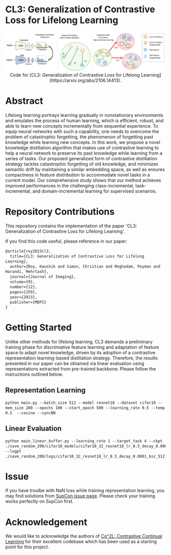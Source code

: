 # CL3: Generalization of Contrastive Loss for Lifelong Learning

<p align="center">
    <img src="figures/cl3.png"/>
    Code for [CL3: Generalization of Contrastive Loss for Lifelong Learning](https://arxiv.org/abs/2106.14413). 
</p>


# Abstract
Lifelong learning portrays learning gradually in nonstationary environments and emulates
the process of human learning, which is efficient, robust, and able to learn new concepts incrementally
from sequential experience. To equip neural networks with such a capability, one needs to overcome
the problem of catastrophic forgetting, the phenomenon of forgetting past knowledge while learning
new concepts. In this work, we propose a novel knowledge distillation algorithm that makes use of
contrastive learning to help a neural network to preserve its past knowledge while learning from a
series of tasks. Our proposed generalized form of contrastive distillation strategy tackles catastrophic
forgetting of old knowledge, and minimizes semantic drift by maintaining a similar embedding space,
as well as ensures compactness in feature distribution to accommodate novel tasks in a current model.
Our comprehensive study shows that our method achieves improved performances in the challenging
class-incremental, task-incremental, and domain-incremental learning for supervised scenarios.


# Repository Contributions

This repository contains the implementation of the paper 'CL3: Generalization of Contrastive Loss for Lifelong Learning'. 

If you find this code useful, please reference in our paper:

```
@article{roy2023cl3,
  title={CL3: Generalization of Contrastive Loss for Lifelong Learning},
  author={Roy, Kaushik and Simon, Christian and Moghadam, Peyman and Harandi, Mehrtash},
  journal={Journal of Imaging},
  volume={9},
  number={12},
  pages={259},
  year={2023},
  publisher={MDPI}
}
```

# Getting Started

Unlike other methods for lifelong learning, CL3 demands a preliminary training phase for discrimiative feature learning and adaptation of feature space to adapt novel knowledge, driven by its adoption of a contrastive representation learning-based distillation strategy. Therefore, the results presented in our paper can be obtained via linear evaluation using representations extracted from pre-trained  backbone. Please follow the instructions outlined below.

## Representation Learning
```
python main.py --batch_size 512 --model resnet18 --dataset cifar10 --mem_size 200 --epochs 100 --start_epoch 500 --learning_rate 0.5 --temp 0.5  --cosine --syncBN
```

## Linear Evaluation
```
python main_linear_buffer.py --learning_rate 1 --target_task 4 --ckpt ./save_random_200/cifar10_models/cifar10_32_resnet18_lr_0.5_decay_0.0001_bsz_512_temp_0.5_momentum_1.000_trial_0_500_100_1.0_cosine_warm/ --logpt ./save_random_200/logs/cifar10_32_resnet18_lr_0.5_decay_0.0001_bsz_512_temp_0.5_momentum_1.000_trial_0_500_100_1.0_cosine_warm/
```

# Issue

If you have troulbe with NaN loss while training representation learning, you may find solutions from [SupCon issue page](https://github.com/HobbitLong/SupContrast/issues). Please check your training works perfectly on SupCon first. 


# Acknowledgement
We would like to acknowledge the authors of [Co^2L: Contrastive Continual Learning](https://github.com/chaht01/co2l) for their excellent codebase which has been used as a starting point for this project.